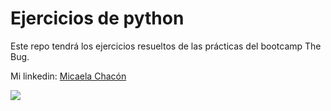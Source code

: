 # Ejercicios de python

Este repo tendrá los ejercicios resueltos de las prácticas del bootcamp The Bug.

Mi linkedin: [Micaela Chacón](https://www.linkedin.com/in/micaelachaconf/)

![](https://www.python.org/static/img/python-logo@2x.png)
